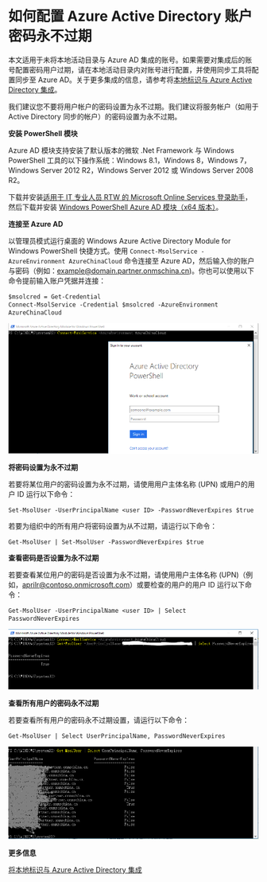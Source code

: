 <properties 
	pageTitle="如何配置 Azure Active Directory 账户密码永不过期" 
	description="本文适用于未将本地活动目录与 Azure AD 集成的账号。如果需要对集成后的账号配置密码用户过期，请在本地活动目录内对账号进行配置，并使用同步工具将配置同步至 Azure AD。" 
	services="Active Directory" 
	documentationCenter="" 
	authors=""
	manager="" 
	editor=""/>
<tags 
	ms.service="active-directory-aog"
	ms.date="" 
	wacn.date="10/28/2016"/>
# 如何配置 Azure Active Directory 账户密码永不过期 #

本文适用于未将本地活动目录与 Azure AD 集成的账号。如果需要对集成后的账号配置密码用户过期，请在本地活动目录内对账号进行配置，并使用同步工具将配置同步至 Azure AD。关于更多集成的信息，请参考将[本地标识与 Azure Active Directory 集成](/documentation/articles/active-directory-aadconnect/#install-azure-ad-connect "https://www.azure.cn/documentation/articles/active-directory-aadconnect/#install-azure-ad-connect")。

我们建议您不要将用户帐户的密码设置为永不过期。我们建议将服务帐户（如用于 Active Directory 同步的帐户）的密码设置为永不过期。

**安装 PowerShell 模块**

Azure AD 模块支持安装了默认版本的微软 .Net Framework 与 Windows PowerShell 工具的以下操作系统：Windows 8.1，Windows 8，Windows 7，Windows Server 2012 R2，Windows Server 2012 或 Windows Server 2008 R2。

下载并安装[适用于 IT 专业人员 RTW 的 Microsoft Online Services 登录助手](https://www.microsoft.com/zh-cn/download/details.aspx?id=41950 "https://www.microsoft.com/zh-cn/download/details.aspx?id=41950")，然后下载并安装 [Windows PowerShell Azure AD 模块（x64 版本）](http://go.microsoft.com/fwlink/p/?linkid=236297 "http://go.microsoft.com/fwlink/p/?linkid=236297")。

**连接至 Azure AD**

以管理员模式运行桌面的 Windows Azure Active Directory Module for Windows PowerShell 快捷方式。使用 `Connect-MsolService -AzureEnvironment AzureChinaCloud` 命令连接至 Azure AD，然后输入你的账户与密码（例如：example@domain.partner.onmschina.cn)。你也可以使用以下命令提前输入账户凭据并连接： 

	$msolcred = Get-Credential
	Connect-MsolService -Credential $msolcred -AzureEnvironment AzureChinaCloud

![powershell-azure-ad-login](./media/aog-active-directory-account-never-expire/powershell-azure-ad-login.png "powershell-azure-ad-login")

**将密码设置为永不过期**

若要将某位用户的密码设置为永不过期，请使用用户主体名称 (UPN) 或用户的用户 ID 运行以下命令：

	Set-MsolUser -UserPrincipalName <user ID> -PasswordNeverExpires $true

若要为组织中的所有用户将密码设置为从不过期，请运行以下命令：

	Get-MsolUser | Set-MsolUser -PasswordNeverExpires $true

**查看密码是否设置为永不过期**

若要查看某位用户的密码是否设置为永不过期，请使用用户主体名称 (UPN)（例如，aprilr@contoso.onmicrosoft.com）或要检查的用户的用户 ID 运行以下命令：

	Get-MsolUser -UserPrincipalName <user ID> | Select PasswordNeverExpires

![password-never-expire-single](./media/aog-active-directory-account-never-expire/password-never-expire-single.png "password-never-expire-single")

**查看所有用户的密码永不过期**

若要查看所有用户的密码永不过期设置，请运行以下命令：

	Get-MsolUser | Select UserPrincipalName, PasswordNeverExpires

![password-never-expire-all](./media/aog-active-directory-account-never-expire/password-never-expire-all.png "password-never-expire-all") 

**更多信息**

[将本地标识与 Azure Active Directory 集成](/documentation/articles/active-directory-aadconnect/#install-azure-ad-connect "https://www.azure.cn/documentation/articles/active-directory-aadconnect/#install-azure-ad-connect")
